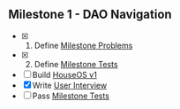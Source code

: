 ## Milestone 1 - DAO Navigation

- [x] 1. Define [Milestone Problems](./PROBLEMS.md)
- [x] 2. Define [Milestone Tests](./TESTS.md)
- [ ] Build [HouseOS v1](https://github.com/Krause-House/houseOS)
- [x] Write [User Interview](./user-interview.md)
- [ ] Pass [Milestone Tests](./TESTS.md)
